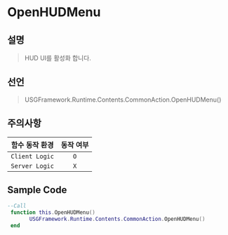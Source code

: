 # OpenHUDMenu
## 설명
> HUD UI를 활성화 합니다.
## 선언
> USGFramework.Runtime.Contents.CommonAction.OpenHUDMenu()
## 주의사항
|    **함수 동작 환경**    | **동작 여부** |
|:------------------:|:---------:|
| ```Client Logic``` |  ```O```  |
| ```Server Logic``` |  ```X```  |

## Sample Code
```lua
--Call
 function this.OpenHUDMenu()
       USGFramework.Runtime.Contents.CommonAction.OpenHUDMenu()
 end
```

